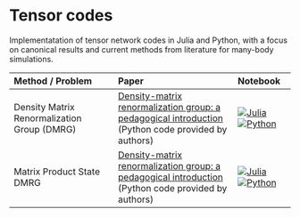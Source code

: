 # Tensor codes

Implementatation of tensor network codes in Julia and Python, with a focus on canonical results and current methods from literature for many-body simulations.

|  Method / Problem | Paper | Notebook |
| :----------- | :------------ | :------------ |
| Density Matrix Renormalization Group (DMRG) | [Density-matrix renormalization group: a pedagogical introduction](https://arxiv.org/pdf/2304.13395) <br> (Python code provided by authors) | [![Julia]( https://img.shields.io/badge/Julia-389826)](DMRG_implementation_julia.ipynb) [![Python]( https://img.shields.io/badge/Python-646464)](https://github.com/GCatarina/DMRG_didactic/blob/main/DMRG_implementation.ipynb) |
| Matrix Product State DMRG | [Density-matrix renormalization group: a pedagogical introduction](https://arxiv.org/pdf/2304.13395) <br> (Python code provided by authors) | [![Julia]( https://img.shields.io/badge/Julia-389826)](DMRG_MPS_implementation_julia.ipynb) [![Python]( https://img.shields.io/badge/Python-646464)](https://github.com/GCatarina/DMRG_MPS_didactic/blob/main/DMRG-MPS_implementation.ipynb) |
